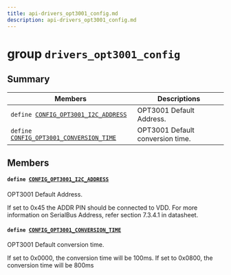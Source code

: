 ```yaml
---
title: api-drivers_opt3001_config.md
description: api-drivers_opt3001_config.md
---
```

# group `drivers_opt3001_config` 

## Summary

 Members                        | Descriptions                                
--------------------------------|---------------------------------------------
`define `[`CONFIG_OPT3001_I2C_ADDRESS`](#group__drivers__opt3001__config_1gab9fdb1d8d61f408197c88c8eed68c786)            | OPT3001 Default Address.
`define `[`CONFIG_OPT3001_CONVERSION_TIME`](#group__drivers__opt3001__config_1gabc20f098d7a164125ae2cf4fe0b50f15)            | OPT3001 Default conversion time.

## Members

#### `define `[`CONFIG_OPT3001_I2C_ADDRESS`](#group__drivers__opt3001__config_1gab9fdb1d8d61f408197c88c8eed68c786) 

OPT3001 Default Address.

If set to 0x45 the ADDR PIN should be connected to VDD. For more information on SerialBus Address, refer section 7.3.4.1 in datasheet.

#### `define `[`CONFIG_OPT3001_CONVERSION_TIME`](#group__drivers__opt3001__config_1gabc20f098d7a164125ae2cf4fe0b50f15) 

OPT3001 Default conversion time.

If set to 0x0000, the conversion time will be 100ms. If set to 0x0800, the conversion time will be 800ms

